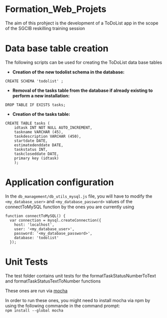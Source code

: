 # Formation_Web_Projets
The aim of this prohject is the development of a ToDoList app in the scope of the SGCIB reskilling training session


# Data base table creation
The following scripts can be used for creating the ToDoList data base tables

- **Creation of the new todolist schema in the database:**  
```
CREATE SCHEMA 'todolist' ;
```
 
- **Removal of the tasks table from the database if already existing to perform a new installation:**  
 ```
 DROP TABLE IF EXISTS tasks;
 ```

 - **Creation of the tasks table:**  
```
CREATE TABLE tasks (
	idtask INT NOT NULL AUTO_INCREMENT,
	taskname VARCHAR (45),
	taskdescription VARCHAR (450),
	startdate DATE,
	estimatedenddate DATE,
	taskstatus INT,
	taskcloseddate DATE,
	primary key (idtask)
	);
```

# Application configuration
In the `db_management/db_utils_mysql.js` file, you will have to modify the `<my_database_user>` and `<my_database_password>` values of the connectToMySQL function by the ones you are currently using

```
function connectToMySQL() {
  var connection = mysql.createConnection({
    host: 'localhost',
    user: '<my_database_user>',
    password: '<my_database_password>',
    database: 'todolist'
  });
```

# Unit Tests
The test folder contains unit tests for the formatTaskStatusNumberToText and formatTaskStatusTextToNumber functions

These ones are run via [mocha](https://mochajs.org/ "mocha official site")

In order to run these ones, you might need to install mocha via npm by using the following commande in the command prompt:  
```npm install --global mocha```